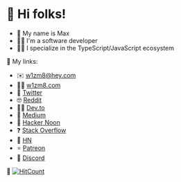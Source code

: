 # 🖖 Hi folks!

* 📝 My name is Max
* 👨‍💻 I'm a software developer
* 🧙‍♂️ I specialize in the TypeScript/JavaScript ecosystem

🔗 My links:

* ✉️ [w1zm8@hey.com](mailto:w1zm8@hey.com)
* 🧙‍♂️ [w1zm8.com](http://www.w1zm8.com)
* 🦉 [Twitter](https://twitter.com/w1zm8)
* 🤓 [Reddit](https://www.reddit.com/user/w1zm8)
* 👨‍💻 [Dev.to](https://dev.to/w1zm8)
* 📝 [Medium](https://medium.com/@w1zm8)
* 📗 [Hacker Noon](https://hackernoon.com/u/w1zm8)
* ❓ [Stack Overflow](https://stackoverflow.com/users/10805030/w1zm8)
* 🍊 [HN](https://news.ycombinator.com/user?id=w1zm8)
* ⭐️ [Patreon](https://www.patreon.com/w1zm8)
* 💬 [Discord](https://discord.com/invite/Gb47xvG)

👀 [![HitCount](http://hits.dwyl.com/w1zm8/https://githubcom/w1zm8/w1zm8.svg)](http://hits.dwyl.com/w1zm8/https://githubcom/w1zm8/w1zm8)
